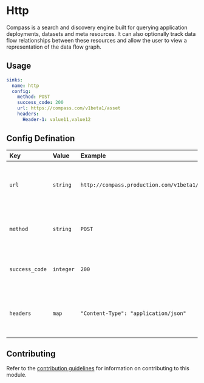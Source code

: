 # Http

Compass is a search and discovery engine built for querying application deployments, datasets and meta resources. It can also optionally track data flow relationships between these resources and allow the user to view a representation of the data flow graph.

## Usage

```yaml
sinks:
  name: http
  config:
    method: POST
    success_code: 200
    url: https://compass.com/v1beta1/asset
    headers:
      Header-1: value11,value12
```

## Config Defination

| Key | Value | Example | Description |  |
| :-- | :---- | :------ | :---------- | :-- |
|`url` | `string` | `http://compass.production.com/v1beta1/asset` | URL to the http server, contains all the info needed to make the request, like port and route | *required*|
| `method` | `string` | `POST` | the method string of by which the request is to be made, e.g. POST/PATCH/GET | *required* |
| `success_code` | `integer` | `200` |  to identify the expected success code the http server returns, defult is `200` | *optional* |
| `headers` | `map` | `"Content-Type": "application/json"` | to add any header/headers that may be required for making the request | *optional* |

## Contributing

Refer to the [contribution guidelines](../../../docs/docs/contribute/guide.md#adding-a-new-sink) for information on contributing to this module.
